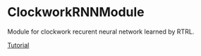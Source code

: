 # ClockworkRNNModule
Module for clockwork recurent neural network learned by RTRL.

[Tutorial](doc/tutorial.md)

